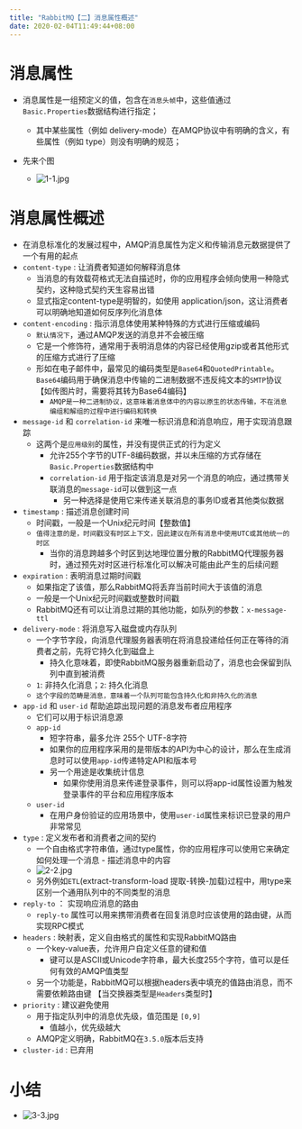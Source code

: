 ```yaml
---
title: "RabbitMQ【二】消息属性概述"
date: 2020-02-04T11:49:44+08:00
---
```



# 消息属性

* 消息属性是一组预定义的值，包含在`消息头帧`中，这些值通过`Basic.Properties`数据结构进行指定；
    * 其中某些属性（例如 delivery-mode）在AMQP协议中有明确的含义，有些属性（例如 type）则没有明确的规范；

* 先来个图
    * ![1-1.jpg](https://littlewulu.cn/source/images/2002/04_QqX8mvJIQYbdI12Um0h6nyzfKr7rUG.jpg)

# 消息属性概述

* 在消息标准化的发展过程中，AMQP消息属性为定义和传输消息元数据提供了一个有用的起点
* `content-type` : 让消费者知道如何解释消息体
    * 当消息的有效载荷格式无法自描述时，你的应用程序会倾向使用一种隐式契约，这种隐式契约天生容易出错
    * 显式指定content-type是明智的，如使用 application/json，这让消费者可以明确地知道如何反序列化消息体
* `content-encoding` : 指示消息体使用某种特殊的方式进行压缩或编码
    * `默认情况下`，通过AMQP发送的消息并不会被压缩
    * 它是一个修饰符，通常用于表明消息体的内容已经使用gzip或者其他形式的压缩方式进行了压缩
    * 形如在电子邮件中，最常见的编码类型是`Base64`和`QuotedPrintable`。`Base64`编码用于确保消息中传输的二进制数据不违反纯文本的`SMTP`协议 【如传图片时，需要将其转为Base64编码】
        * `AMQP是一种二进制协议，这意味着消息体中的内容以原生的状态传输，不在消息编组和解组的过程中进行编码和转换`
* `message-id` 和 `correlation-id` 来唯一标识消息和消息响应，用于实现消息跟踪
    * 这两个是`应用级别`的属性，并没有提供正式的行为定义
        * 允许255个字节的UTF-8编码数据，并以未压缩的方式存储在`Basic.Properties`数据结构中
        * `correlation-id` 用于指定该消息是对另一个消息的响应，通过携带关联消息的`message-id`可以做到这一点
            * 另一种选择是使用它来传递关联消息的事务ID或者其他类似数据
* `timestamp` : 描述消息创建时间
    * 时间戳，一般是一个Unix纪元时间【整数值】
    * `值得注意的是，时间戳没有时区上下文，因此建议在所有消息中使用UTC或其他统一的时区`
        * 当你的消息跨越多个时区到达地理位置分散的RabbitMQ代理服务器时，通过预先对时区进行标准化可以解决可能由此产生的后续问题
* `expiration` : 表明消息过期时间戳
    * 如果指定了该值，那么RabbitMQ将丢弃当前时间大于该值的消息
    * 一般是一个Unix纪元时间戳或整数时间戳
    * RabbitMQ还有可以让消息过期的其他功能，如队列的参数：`x-message-ttl` 
* `delivery-mode` : 将消息写入磁盘或内存队列
    * 一个字节字段，向消息代理服务器表明在将消息投递给任何正在等待的消费者之前，先将它持久化到磁盘上
        * 持久化意味着，即使RabbitMQ服务器重新启动了，消息也会保留到队列中直到被消费
    * `1`: 非持久化消息；`2`: 持久化消息
    * `这个字段的范畴是消息，意味着一个队列可能包含持久化和非持久化的消息`
* `app-id` 和 `user-id` 帮助追踪出现问题的消息发布者应用程序
    * 它们可以用于标识消息源
    * `app-id`
        * 短字符串，最多允许 255个 UTF-8字符
        * 如果你的应用程序采用的是带版本的API为中心的设计，那么在生成消息时可以使用`app-id`传递特定API和版本号
        * 另一个用途是收集统计信息
            * 如果你使用消息来传递登录事件，则可以将app-id属性设置为触发登录事件的平台和应用程序版本
    * `user-id`
        * 在用户身份验证的应用场景中，使用`user-id`属性来标识已登录的用户非常常见
* `type` : 定义发布者和消费者之间的契约
    * 一个自由格式字符串值，通过type属性，你的应用程序可以使用它来确定如何处理一个消息 - 描述消息中的内容
    * ![2-2.jpg](https://littlewulu.cn/source/images/2002/04_TqtKA4jJeW1yfnJhsW8L1tAxmnrZFy.jpg)
    * 另外例如`ETL`(extract-transform-load 提取-转换-加载)过程中，用type来区别一个通用队列中的不同类型的消息
* `reply-to` ： 实现响应消息的路由
    * `reply-to` 属性可以用来携带消费者在回复消息时应该使用的路由键，从而实现RPC模式
* `headers` : 映射表，定义自由格式的属性和实现RabbitMQ路由
    * 一个key-value表，允许用户自定义任意的键和值
        * 键可以是ASCII或Unicode字符串，最大长度255个字符，值可以是任何有效的AMQP值类型
    * 另一个功能是，RabbitMQ可以根据headers表中填充的值路由消息，而不需要依赖路由键 【当交换器类型是`Headers`类型时】
* `priority` : 建议避免使用
    * 用于指定队列中的消息优先级，值范围是 `[0,9]`
        * 值越小，优先级越大
    * AMQP定义明确，RabbitMQ在`3.5.0`版本后支持
* `cluster-id` : 已弃用


# 小结

* ![3-3.jpg](https://littlewulu.cn/source/images/2002/04_F2Yz5eI6bjJfkUembPwBFGG15YjY3s.jpg)


